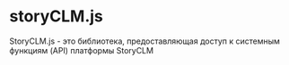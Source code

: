 # storyCLM.js
StoryCLM.js - это библиотека, предоставляющая доступ к системным функциям (API) платформы StoryCLM
